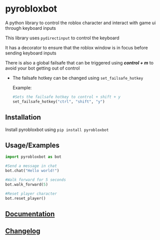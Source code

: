 
# pyrobloxbot

A python library to control the roblox character and interact with game ui through keyboard inputs

This library uses ```pydirectinput``` to control the keyboard

It has a decorator to ensure that the roblox window is in focus before sending keyboard inputs

There is also a global failsafe that can be triggered using _**control + m**_ to avoid your bot getting out of control
-   The failsafe hotkey can be changed using `set_failsafe_hotkey`

    Example:
    ```python
    #Sets the failsafe hotkey to control + shift + y
    set_failsafe_hotkey("ctrl", "shift", "y")
    ```

## Installation

Install pyrobloxbot using ```pip install pyrobloxbot```

## Usage/Examples

```python
import pyrobloxbot as bot

#Send a message in chat
bot.chat("Hello world!")

#Walk forward for 5 seconds
bot.walk_forward(5)

#Reset player character
bot.reset_player()
```

## [Documentation](https://pyrobloxbot.readthedocs.io/en/latest/pyrobloxbot.html)

## [Changelog](https://github.com/Mews/py-roblox-bot/blob/main/CHANGELOG.md)